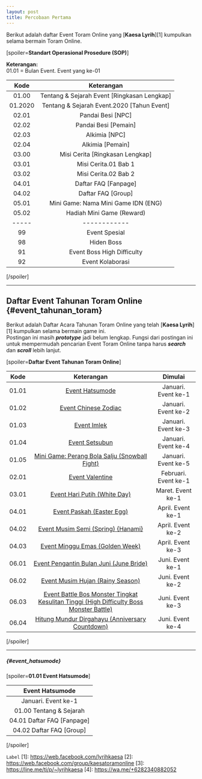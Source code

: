 ```yaml
---
layout: post
title: Percobaan Pertama
---
```


Berikut adalah daftar Event Toram Online yang [**Kaesa Lyrih**][1] kumpulkan selama bermain Toram Online.

[spoiler=**Standart Operasional Prosedure (SOP)**]

**Keterangan:**  
01.01 = Bulan Event. Event yang ke-01

| Kode | Keterangan |
|:----:|:----:|
| 01.00 | Tentang & Sejarah Event [Ringkasan Lengkap] |
| 01.2020 | Tentang & Sejarah Event.2020 [Tahun Event] |
| 02.01 | Pandai Besi [NPC] |
| 02.02 | Pandai Besi [Pemain] |
| 02.03 | Alkimia [NPC] |
| 02.04 | Alkimia [Pemain] |
| 03.00 | Misi Cerita [Ringkasan Lengkap] |
| 03.01 | Misi Cerita.01 Bab 1 |
| 03.02 | Misi Cerita.02 Bab 2 |
| 04.01 | Daftar FAQ [Fanpage] |
| 04.02 | Daftar FAQ [Group] |
| 05.01 | Mini Game: Nama Mini Game IDN (ENG) |
| 05.02 | Hadiah Mini Game (Reward) |
| ----- | ------------ |
| 99 | Event Spesial |
| 98 | Hiden Boss |
| 91 | Event Boss High Difficulty |
| 92 | Event Kolaborasi |
[/spoiler]

---

## Daftar Event Tahunan Toram Online {#event_tahunan_toram}

Berikut adalah Daftar Acara Tahunan Toram Online yang telah [**Kaesa Lyrih**][1] kumpulkan selama bermain game ini.  
Postingan ini masih **_prototype_** jadi belum lengkap. Fungsi dari postingan ini untuk mempermudah pencarian Event Toram Online tanpa harus **_search_** dan **_scroll_** lebih lanjut.

[spoiler=**Daftar Event Tahunan Toram Online**]

| Kode | Keterangan | Dimulai |
|:----:|:----:|:----:|
| 01.01 | [Event Hatsumode](#event_hatsumode) | Januari. Event ke-1 |
| 01.02 | [Event Chinese Zodiac](#event_chinese_zodiac) | Januari. Event ke-2 |
| 01.03 | [Event Imlek](#event_imlek) | Januari. Event ke-3 |
| 01.04 | [Event Setsubun](#event_setsubun) | Januari. Event ke-4 |
| 01.05 | [Mini Game: Perang Bola Salju (Snowball Fight)](#mini_game_perang_bola_salju) | Januari. Event ke-5 |
| 02.01 | [Event Valentine](#event_valentine) | Februari. Event ke-1 |
| 03.01 | [Event Hari Putih (White Day)](#event_hari_putih) | Maret. Event ke-1 |
| 04.01 | [Event Paskah (Easter Egg)](#event_paskah) | April. Event ke-1 |
| 04.02 | [Event Musim Semi (Spring) {Hanami}](#event_musim_semi) | April. Event ke-2 |
| 04.03 | [Event Minggu Emas (Golden Week)](#event_minggu_emas) | April. Event ke-3 |
| 06.01 | [Event Pengantin Bulan Juni (June Bride)](#event_pengantin_bulan_juni) | Juni. Event ke-1 |
| 06.02 | [Event Musim Hujan (Rainy Season)](#event_musim_hujan) | Juni. Event ke-2 |
| 06.03 | [Event Battle Bos Monster Tingkat Kesulitan Tinggi (High Difficulty Boss Monster Battle)](#event_battle_bos_monster_tingkat_kesulitan_tinggi) | Juni. Event ke-3 |
| 06.04 | [Hitung Mundur Dirgahayu (Anniversary Countdown)](#hitung_mundur_dirgahayu) | Juni. Event ke-4 |
[/spoiler]


---

##### {#event_hatsumode}

[spoiler=**01.01 Event Hatsumode**]

| Event Hatsumode |
|:----:|
| Januari. Event ke-1 |
| 01.00 Tentang & Sejarah |
| 04.01 Daftar FAQ [Fanpage] |
| 04.02 Daftar FAQ [Group] |
[/spoiler]




`Label`
[1]: https://web.facebook.com/lyrihkaesa
[2]: https://web.facebook.com/group/kaesatoramonline
[3]: https://line.me/ti/p/~lyrihkaesa
[4]: https://wa.me/+6282340882052 